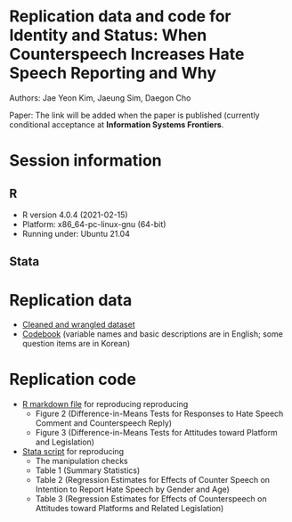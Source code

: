 # Replication data and code for Identity and Status: When Counterspeech Increases Hate Speech Reporting and Why

Authors: Jae Yeon Kim, Jaeung Sim, Daegon Cho

Paper: The link will be added when the paper is published (currently conditional acceptance at **Information Systems Frontiers**.

# Session information 

## R 

* R version 4.0.4 (2021-02-15)
* Platform: x86_64-pc-linux-gnu (64-bit)
* Running under: Ubuntu 21.04

## Stata 

# Replication data 

* [Cleaned and wrangled dataset](https://github.com/jaeyk/status_identity_hate_speech_reporting/blob/main/processed_data/main_dataset_20201020.csv)
* [Codebook](https://github.com/jaeyk/status_identity_hate_speech_reporting/blob/main/processed_data/codebook.md) (variable names and basic descriptions are in English; some question items are in Korean) 

# Replication code 

* [R markdown file](https://github.com/jaeyk/status_identity_hate_speech_reporting/blob/main/code/model_visualization.Rmd) for reproducing reproducing 
    * Figure 2 (Difference-in-Means Tests for Responses to Hate Speech Comment and Counterspeech Reply) 
    * Figure 3 (Difference-in-Means Tests for Attitudes toward Platform and Legislation)
* [Stata script](https://github.com/jaeyk/status_identity_hate_speech_reporting/blob/main/code/regression_stata) for reproducing 
    * The manipulation checks
    * Table 1 (Summary Statistics)
    * Table 2 (Regression Estimates for Effects of Counter Speech on Intention to Report Hate Speech by Gender and Age)
    * Table 3 (Regression Estimates for Effects of Counterspeech on Attitudes toward Platforms and Related Legislation)
